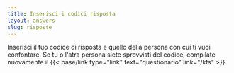```yaml
---
title: Inserisci i codici risposta
layout: answers
slug: risposte
---
```

Inserisci il tuo codice di risposta e quello della persona con cui ti vuoi confontare. Se tu o l'atra persona siete sprovvisti del  codice, compilate nuovamente il {{< base/link type="link" text="questionario" link="/kts" >}}.